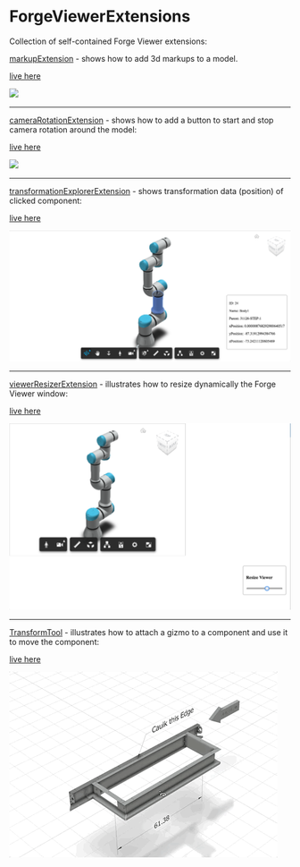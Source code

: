 # ForgeViewerExtensions
Collection of self-contained Forge Viewer extensions:


[markupExtension](./assets/js/extensions/markupExt.js) - shows how to add 3d markups to a model.

[live here](https://apprentice3d.github.io/ForgeViewerExtensions/markerExt.html)

![](./assets/img/markerExt.gif)

---------------------

[cameraRotationExtension](./assets/js/extensions/turnTableExt.js) - shows how to add a button to start and stop camera rotation around the model:

[live here](https://apprentice3d.github.io/ForgeViewerExtensions/cameraRotation.html)

![](./assets/img/cameraRotationEx.gif)

---------------------

[transformationExplorerExtension](./assets/js/extensions/transformationExplorer.js) -
shows transformation data (position) of clicked component: 

[live here](https://apprentice3d.github.io/ForgeViewerExtensions/transformationExt.html)

![](./assets/img/transformationExplorer.png)

---------------------

[viewerResizerExtension](./assets/js/extensions/viewerResizerExt.js) - illustrates how to resize 
dynamically the Forge Viewer window: 

[live here](https://apprentice3d.github.io/ForgeViewerExtensions/viewerResizerExt.html)

![](./assets/img/viewerResizer.png)

---------------------

[TransformTool](./assets/js/extensions/TransformTool.js) - illustrates how to attach a gizmo to a component and use it to move the component:

[live here](https://apprentice3d.github.io/ForgeViewerExtensions/translateExt.html)

![](./assets/img/objectTranslate.gif)